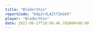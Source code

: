 ```yaml
---
title: "Bladorthin"
reportCode: "8dpJrVLAZtf2m16X"
player: "Bladorthin"
date: 2021-06-27T18:56:46.792000+00:00
---
```


